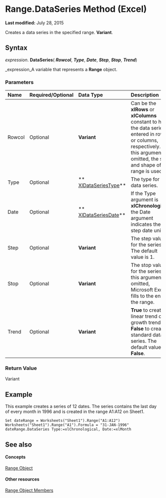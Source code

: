 
# Range.DataSeries Method (Excel)

 **Last modified:** July 28, 2015

Creates a data series in the specified range.  **Variant**.

## Syntax

 _expression_. **DataSeries**( **_Rowcol_**,  **_Type_**,  **_Date_**,  **_Step_**,  **_Stop_**,  **_Trend_**)

 _expression_A variable that represents a  **Range** object.


### Parameters



|**Name**|**Required/Optional**|**Data Type**|**Description**|
|:-----|:-----|:-----|:-----|
|Rowcol|Optional| **Variant**|Can be the  **xlRows** or **xlColumns** constant to have the data series entered in rows or columns, respectively. If this argument is omitted, the size and shape of the range is used.|
|Type|Optional| ** [XlDataSeriesType](250af7ce-5e12-6f6d-274c-d35a581b2b63.md)**|The type for the data series.|
|Date|Optional| ** [XlDataSeriesDate](dd5a729b-ce3c-eb9c-e251-33fc83db50fe.md)**|If the Type argument is **xlChronological**, the Date argument indicates the step date unit.|
|Step|Optional| **Variant**|The step value for the series. The default value is 1.|
|Stop|Optional| **Variant**|The stop value for the series. If this argument is omitted, Microsoft Excel fills to the end of the range.|
|Trend|Optional| **Variant**| **True** to create a linear trend or growth trend. **False** to create a standard data series. The default value is **False**.|

### Return Value

Variant


## Example

This example creates a series of 12 dates. The series contains the last day of every month in 1996 and is created in the range A1:A12 on Sheet1.


```
Set dateRange = Worksheets("Sheet1").Range("A1:A12") 
Worksheets("Sheet1").Range("A1").Formula = "31-JAN-1996" 
dateRange.DataSeries Type:=xlChronological, Date:=xlMonth
```


## See also


#### Concepts


 [Range Object](b8207778-0dcc-4570-1234-f130532cc8cd.md)
#### Other resources


 [Range Object Members](4336bf81-1e63-7e44-1792-baf366a027a7.md)
